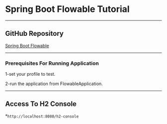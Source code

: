 # Spring Boot Flowable Tutorial
___

## GitHub Repository 

[Spring Boot Flowable](https://github.com/BabakBazghale/flowable)

___

### Prerequisites For Running Application

1-set your profile to test.

2-run the application from FlowableApplication.

___

## Access To H2 Console

*`http://localhost:8080/h2-console` 


